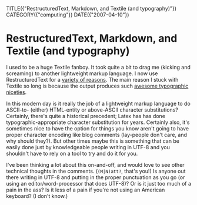TITLE({"RestructuredText, Markdown, and Textile (and typography)"})
CATEGORY({"computing"})
DATE({"2007-04-10"})

RestructuredText, Markdown, and Textile (and typography)
========================================================

I used to be a huge Textile fanboy. It took quite a bit to drag me
(kicking and screaming) to another lightweight markup language. I now
use RestructuredText for a [variety of
reasons](rest-for-markdown-and-textile-users.html#closing). The main
reason I stuck with Textile so long is because the output produces such
[awesome typographic
niceties](http://rpc.textpattern.com/help/?item=intro).

In this modern day is it really the job of a lightweight markup language
to do ASCII-to- (either) HTML-entity or above-ASCII character
substitutions? Certainly, there\'s quite a historical precedent; Latex
has has done typographic-appropriate character substitution for years.
Certainly also, it\'s sometimes nice to have the option for things you
know aren\'t going to have proper character encoding like blog comments
(lay-people don\'t care, and why should they?). But other times maybe
this is something that can be easily done just by knowledgeable people
writing in UTF-8 and you shouldn\'t have to rely on a tool to try and do
it for you.

I\'ve been thinking a lot about this on-and-off, and would love to see
other technical thoughts in the comments. (`(M|N)att?`, that\'s you!) Is
anyone out there writing in UTF-8 and putting in the proper punctuation
as you go (or using an editor/word-processor that does UTF-8)? Or is it
just too much of a pain in the ass? Is it less of a pain if you\'re not
using an American keyboard? (I don\'t know.)

